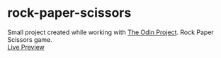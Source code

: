 # rock-paper-scissors
Small project created while working with [The Odin Project](https://www.theodinproject.com/). Rock Paper Scissors game.  
[Live Preview](https://rafallyczek.github.io/rock-paper-scissors/)

